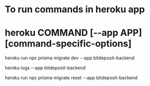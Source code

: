 # To run commands in heroku app
# heroku COMMAND [--app APP] [command-specific-options]
heroku run npx prisma migrate dev --app bitdeposit-backend

heroku logs --app bitdeposit-backend 

heroku run npx prisma migrate reset --app bitdeposit-backend  